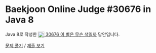 # Baekjoon Online Judge #30676 in Java 8
Java 8로 작성한 [<img src="https://static.solved.ac/tier_small/1.svg" height="20" align="center">
30676 이 별은 무슨 색일까](https://www.acmicpc.net/problem/30676) 답안입니다.

[문제 풀기](https://www.acmicpc.net/problem/30676) /
[제출 보기](https://www.acmicpc.net/source/87224427)
